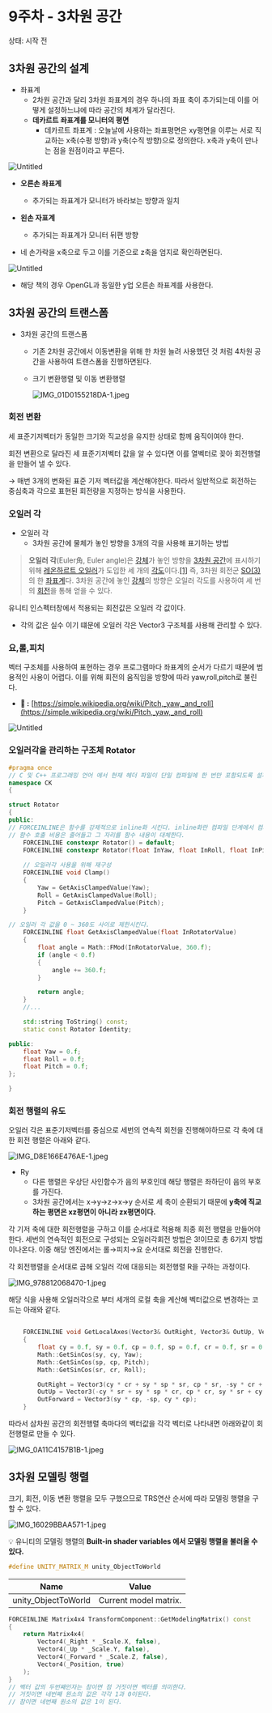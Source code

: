 # 9주차 - 3차원 공간

상태: 시작 전

## 3차원 공간의 설계

- 좌표계
    - 2차원 공간과 달리 3차원 좌표계의 경우 하나의 좌표 축이 추가되는데 이를 어떻게 설정하느냐에 따라 공간의 체계가 달라진다.
    - **데카르트 좌표계를 모니터의 평면**
        - 데카르트 좌표계 : 오늘날에 사용하는 좌표평면은 xy평면을 이루는 서로 직교하는 x축(수평 방향)과 y축(수직 방향)으로 정의한다. x축과 y축이 만나는 점을 원점이라고 부른다.

![Untitled](9%E1%84%8C%E1%85%AE%E1%84%8E%E1%85%A1%20-%203%E1%84%8E%E1%85%A1%E1%84%8B%E1%85%AF%E1%86%AB%20%E1%84%80%E1%85%A9%E1%86%BC%E1%84%80%E1%85%A1%E1%86%AB%2024ff880a964f425c926b61146095cef3/Untitled.png)

- **오른손 좌표계**
    - 추가되는 좌표계가 모니터가 바라보는 방향과 일치
- **왼손 자표계**
    - 추가되는 좌표계가 모니터 뒤편 방향

 - 네 손가락을 x축으로 두고 이를 기준으로 z축을 엄지로 확인하면된다.

![Untitled](9%E1%84%8C%E1%85%AE%E1%84%8E%E1%85%A1%20-%203%E1%84%8E%E1%85%A1%E1%84%8B%E1%85%AF%E1%86%AB%20%E1%84%80%E1%85%A9%E1%86%BC%E1%84%80%E1%85%A1%E1%86%AB%2024ff880a964f425c926b61146095cef3/Untitled%201.png)

- 해당 책의 경우 OpenGL과 동일한 y업 오른손 좌표계를 사용한다.

## 3차원 공간의 트랜스폼

- 3차원 공간의 트랜스폼
    - 기존 2차원 공간에서 이동변환을 위해 한 차원 늘려 사용했던 것 처럼 4차원 공간을 사용하여 트랜스폼을 진행하면된다.
    - 크기 변환행렬 및 이동 변환행렬
        
        ![IMG_01D0155218DA-1.jpeg](9%E1%84%8C%E1%85%AE%E1%84%8E%E1%85%A1%20-%203%E1%84%8E%E1%85%A1%E1%84%8B%E1%85%AF%E1%86%AB%20%E1%84%80%E1%85%A9%E1%86%BC%E1%84%80%E1%85%A1%E1%86%AB%2024ff880a964f425c926b61146095cef3/IMG_01D0155218DA-1.jpeg)
        

### 회전 변환

세 표준기저벡터가 동일한 크기와 직교성을 유지한 상태로 함께 움직이여야 한다. 

회전 변환으로 달라진 세 표준기저벡터 값을 알 수 있다면 이를 열벡터로 꽂아 회전행렬을 만들어 낼 수 있다.

→ 매번 3개의 변화된 표준 기저 벡터값을 계산해야한다. 따라서 일반적으로 회전하는 중심축과 각으로 표현된 회전량을 지정하는 방식을 사용한다.

### 오일러 각

- 오일러 각
    - 3차원 공간에 물체가 놓인 방향을 3개의 각을 사용해 표기하는 방법

> **오일러 각**(Euler角, Euler angle)은 [강체](https://ko.wikipedia.org/wiki/%EA%B0%95%EC%B2%B4)가 놓인 방향을 [3차원 공간](https://ko.wikipedia.org/wiki/%EC%B0%A8%EC%9B%90)에 표시하기 위해 [레온하르트 오일러](https://ko.wikipedia.org/wiki/%EB%A0%88%EC%98%A8%ED%95%98%EB%A5%B4%ED%8A%B8_%EC%98%A4%EC%9D%BC%EB%9F%AC)가 도입한 세 개의 [각도](https://ko.wikipedia.org/wiki/%EA%B0%81%EB%8F%84)이다.[[1]](https://ko.wikipedia.org/wiki/%EC%98%A4%EC%9D%BC%EB%9F%AC_%EA%B0%81#cite_note-1) 즉, 3차원 회전군 [SO(3)](https://ko.wikipedia.org/wiki/SO(3))의 한 [좌표계](https://ko.wikipedia.org/wiki/%EC%A2%8C%ED%91%9C%EA%B3%84)다. 3차원 공간에 놓인 [강체](https://ko.wikipedia.org/wiki/%EA%B0%95%EC%B2%B4)의 방향은 오일러 각도를 사용하여 세 번의 [회전](https://ko.wikipedia.org/wiki/%ED%9A%8C%EC%A0%84)을 통해 얻을 수 있다.
> 

유니티 인스펙터창에서 적용되는 회전값은 오일러 각 값이다.

- 각의 값은 실수 이기 떄문에 오일러 각은 Vector3 구조체를 사용해 관리할 수 있다.

### 요,롤,피치

벡터 구조체를 사용하여 표현하는 경우 프로그램마다 좌표계의 순서가 다르기 때문에 범용적인 사용이 어렵다. 이를 위해 회전의 움직임을 방향에 따라 yaw,roll,pitch로 불린다.

- **🔗 :** [https://simple.wikipedia.org/wiki/Pitch,_yaw,_and_roll](https://simple.wikipedia.org/wiki/Pitch,_yaw,_and_roll)

![Untitled](9%E1%84%8C%E1%85%AE%E1%84%8E%E1%85%A1%20-%203%E1%84%8E%E1%85%A1%E1%84%8B%E1%85%AF%E1%86%AB%20%E1%84%80%E1%85%A9%E1%86%BC%E1%84%80%E1%85%A1%E1%86%AB%2024ff880a964f425c926b61146095cef3/Untitled%202.png)

### 오일러각을 관리하는 구조체 Rotator

```cpp
#pragma once
// C 및 C++ 프로그래밍 언어 에서 현재 헤더 파일이 단일 컴파일에 한 번만 포함되도록 설계된 #pragma once비표준이지만 널리 지원되는 전처리기 지시문 입니다.
namespace CK
{

struct Rotator
{
public:
// FORCEINLINE은 함수를 강제적으로 inline화 시킨다. inline화란 컴파일 단계에서 컴파일러가 함수 호출 지점에 함수 내용을 갖다 붙이는 것을 말한다.
// 함수 호출 비용은 줄어들고 그 자리를 함수 내용이 대체한다.
	FORCEINLINE constexpr Rotator() = default;
	FORCEINLINE constexpr Rotator(float InYaw, float InRoll, float InPitch) : Yaw(InYaw), Roll(InRoll), Pitch(InPitch) { }
	
	// 오일러각 사용을 위해 재구성
	FORCEINLINE void Clamp()
	{
		Yaw = GetAxisClampedValue(Yaw);
		Roll = GetAxisClampedValue(Roll);
		Pitch = GetAxisClampedValue(Pitch);
	}

// 오일러 각 값을 0 ~ 360도 사이로 제한시킨다.
	FORCEINLINE float GetAxisClampedValue(float InRotatorValue)
	{
		float angle = Math::FMod(InRotatorValue, 360.f);
		if (angle < 0.f)
		{
			angle += 360.f;
		}

		return angle;
	}
	//...

	std::string ToString() const;
	static const Rotator Identity;

public:
	float Yaw = 0.f;
	float Roll = 0.f;
	float Pitch = 0.f;
};

}
```

### 회전 행렬의 유도

오일러 각은 표준기저벡터를 중심으로 세번의 연속적 회전을 진행해야하므로 각 축에 대한 회전 행렬은 아래와 같다.

![IMG_D8E166E476AE-1.jpeg](9%E1%84%8C%E1%85%AE%E1%84%8E%E1%85%A1%20-%203%E1%84%8E%E1%85%A1%E1%84%8B%E1%85%AF%E1%86%AB%20%E1%84%80%E1%85%A9%E1%86%BC%E1%84%80%E1%85%A1%E1%86%AB%2024ff880a964f425c926b61146095cef3/IMG_D8E166E476AE-1.jpeg)

- Ry
    - 다른 행렬은 우상단 사인함수가 음의 부호인데 해당 행렬은 좌하단이 음의 부호를 가진다.
    - 3차원 공간에서는 x→y→z→x→y 순서로 세 축이 순환되기 때문에 **y축에 직교하는 평면은 xz평면이 아니라 zx평면이다.**

각 기저 축에 대한 회전행렬을 구하고 이를 순서대로 적용해 최종 회전 행렬을 만들어야한다. 세번의 연속적인 회전으로 구성되는 오일러각회전 방법은 3!이므로 총 6가지 방법이나온다. 이중 해당 엔진에서는 롤→피치→요 순서대로 회전을 진행한다.

각 회전행렬을 순서대로 곱해 오일러 각에 대응되는 회전행렬 R을 구하는 과정이다.

![IMG_978812068470-1.jpeg](9%E1%84%8C%E1%85%AE%E1%84%8E%E1%85%A1%20-%203%E1%84%8E%E1%85%A1%E1%84%8B%E1%85%AF%E1%86%AB%20%E1%84%80%E1%85%A9%E1%86%BC%E1%84%80%E1%85%A1%E1%86%AB%2024ff880a964f425c926b61146095cef3/IMG_978812068470-1.jpeg)

해당 식을 사용해 오일러각으로 부터 세개의 로컬 축을 계산해 벡터값으로 변경하는 코드는 아래와 같다.

```cpp

	FORCEINLINE void GetLocalAxes(Vector3& OutRight, Vector3& OutUp, Vector3& OutForward)
	{
		float cy = 0.f, sy = 0.f, cp = 0.f, sp = 0.f, cr = 0.f, sr = 0.f;
		Math::GetSinCos(sy, cy, Yaw);
		Math::GetSinCos(sp, cp, Pitch);
		Math::GetSinCos(sr, cr, Roll);

		OutRight = Vector3(cy * cr + sy * sp * sr, cp * sr, -sy * cr + cy * sp * sr);
		OutUp = Vector3(-cy * sr + sy * sp * cr, cp * cr, sy * sr + cy * sp * cr);
		OutForward = Vector3(sy * cp, -sp, cy * cp);
	}
```

따라서 삼차원 공간의 회전행렬 축마다의 벡터값을 각각 벡터로 나타내면 아래와같이 회전행렬로 만들 수 있다.

![IMG_0A11C4157B1B-1.jpeg](9%E1%84%8C%E1%85%AE%E1%84%8E%E1%85%A1%20-%203%E1%84%8E%E1%85%A1%E1%84%8B%E1%85%AF%E1%86%AB%20%E1%84%80%E1%85%A9%E1%86%BC%E1%84%80%E1%85%A1%E1%86%AB%2024ff880a964f425c926b61146095cef3/IMG_0A11C4157B1B-1.jpeg)

## 3차원 모델링 행렬

크기, 회전, 이동 변환 행렬을 모두 구했으므로 TRS연산 순서에 따라 모델링 행렬을 구할 수 있다.

![IMG_16029BBAA571-1.jpeg](9%E1%84%8C%E1%85%AE%E1%84%8E%E1%85%A1%20-%203%E1%84%8E%E1%85%A1%E1%84%8B%E1%85%AF%E1%86%AB%20%E1%84%80%E1%85%A9%E1%86%BC%E1%84%80%E1%85%A1%E1%86%AB%2024ff880a964f425c926b61146095cef3/IMG_16029BBAA571-1.jpeg)

💡 유니티의 모델링 행렬의 **Built-in shader variables 에서 모델링 행렬을 불러올 수 있다.**

```cpp
#define UNITY_MATRIX_M unity_ObjectToWorld
```

| Name | Value |
| --- | --- |
| unity_ObjectToWorld | Current model matrix. |

```cpp
FORCEINLINE Matrix4x4 TransformComponent::GetModelingMatrix() const
{
	return Matrix4x4(
		Vector4(_Right * _Scale.X, false), 
		Vector4(_Up * _Scale.Y, false), 
		Vector4(_Forward * _Scale.Z, false),
		Vector4(_Position, true)
	);
}
// 벡터 값의 두번째인자는 참이면 점 거짓이면 벡터를 의미한다.
// 거짓이면 네번째 원소의 값은 각각 1과 0이된다.
// 참이면 네번째 원소의 값은 1이 된다.
```